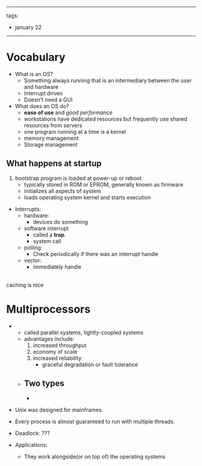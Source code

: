 
---
tags:
  - january 22
---

# Vocabulary
- What is an OS?
    - Something always running that is an intermediary between the user and hardware
    - Interrupt driven
    - Doesn't need a GUI
- What does an OS do?
    - __ease of use__ and *good performance*
    - workstations have dedicated resources but frequently use shared resources from servers
    - one program running at a time is a kernel
    - memory management
    - Storage management


## What happens at startup
1. bootstrap program is loaded at power-up or reboot
    - typically stored in ROM or EPROM, generally known as firmware
    - initializes all aspects of system
    - loads operating system kernel and starts execution

- Interrupts:
    - hardware:
        - devices do something
    - software interrupt
        - called a __trap__.
        - system call
    - polling:
        - Check periodically if there was an interrupt handle
    - vector:
        - immediately handle


<br>
caching is nice

# Multiprocessors
-
    - called parallel systems, tightly-coupled systems
    - advantages include:
        1. increased throughput
        2. economy of scale
        3. increased reliability
            - graceful degradation or fault tolerance
    - Two types
        -
        -
- Unix was designed for mainframes.
- Every process is almost guaranteed to run with multiple threads.
- Deadlock: ???



- Applications:
    - They work alongside(or on top of) the operating systems
